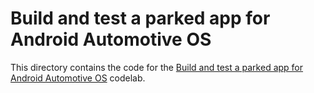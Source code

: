 # Build and test a parked app for Android Automotive OS

This directory contains the code for the [Build and test a parked app for
Android Automotive OS](https://developer.android.com/codelabs/build-a-parked-app)
codelab.